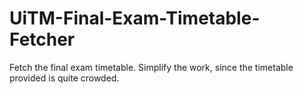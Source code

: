 # UiTM-Final-Exam-Timetable-Fetcher
Fetch the final exam timetable. Simplify the work, since the timetable provided is quite crowded.
